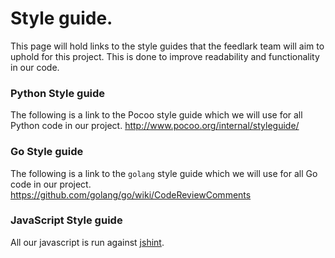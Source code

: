 # Style guide.
This page will hold links to the style guides that the feedlark team will aim to
uphold for this project. This is done to improve readability and functionality
in our code.

### Python Style guide
The following is a link to the Pocoo style guide which we will use for all
Python code in our project.
http://www.pocoo.org/internal/styleguide/

### Go Style guide
The following is a link to the `golang` style guide which we will use for all
Go code in our project.
https://github.com/golang/go/wiki/CodeReviewComments

### JavaScript Style guide
All our javascript is run against [jshint](http://jshint.com/).
